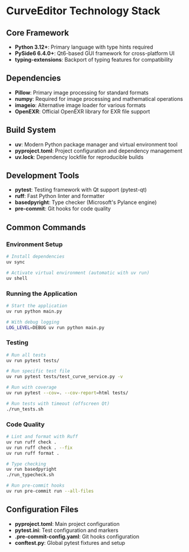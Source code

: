 # CurveEditor Technology Stack

## Core Framework
- **Python 3.12+**: Primary language with type hints required
- **PySide6 6.4.0+**: Qt6-based GUI framework for cross-platform UI
- **typing-extensions**: Backport of typing features for compatibility

## Dependencies
- **Pillow**: Primary image processing for standard formats
- **numpy**: Required for image processing and mathematical operations
- **imageio**: Alternative image loader for various formats
- **OpenEXR**: Official OpenEXR library for EXR file support

## Build System
- **uv**: Modern Python package manager and virtual environment tool
- **pyproject.toml**: Project configuration and dependency management
- **uv.lock**: Dependency lockfile for reproducible builds

## Development Tools
- **pytest**: Testing framework with Qt support (pytest-qt)
- **ruff**: Fast Python linter and formatter
- **basedpyright**: Type checker (Microsoft's Pylance engine)
- **pre-commit**: Git hooks for code quality

## Common Commands

### Environment Setup
```bash
# Install dependencies
uv sync

# Activate virtual environment (automatic with uv run)
uv shell
```

### Running the Application
```bash
# Start the application
uv run python main.py

# With debug logging
LOG_LEVEL=DEBUG uv run python main.py
```

### Testing
```bash
# Run all tests
uv run pytest tests/

# Run specific test file
uv run pytest tests/test_curve_service.py -v

# Run with coverage
uv run pytest --cov=. --cov-report=html tests/

# Run tests with timeout (offscreen Qt)
./run_tests.sh
```

### Code Quality
```bash
# Lint and format with Ruff
uv run ruff check .
uv run ruff check . --fix
uv run ruff format .

# Type checking
uv run basedpyright
./run_typecheck.sh

# Run pre-commit hooks
uv run pre-commit run --all-files
```

## Configuration Files
- **pyproject.toml**: Main project configuration
- **pytest.ini**: Test configuration and markers
- **.pre-commit-config.yaml**: Git hooks configuration
- **conftest.py**: Global pytest fixtures and setup